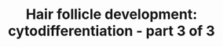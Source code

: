 ---
annotations:
- id: PW:0000650
  parent: signaling pathway
  type: Pathway Ontology
  value: signaling pathway pertinent to development
- id: PW:0000004
  parent: regulatory pathway
  type: Pathway Ontology
  value: regulatory pathway
- id: CL:0002559
  parent: native cell
  type: Cell Type Ontology
  value: hair follicle cell
authors:
- Danieltrinunes
- Egonw
- MaintBot
- Jmelius
- Fehrhart
- Khanspers
- Laurent
- DeSl
- Eweitz
- Susan
communities:
- CIRM_Related
description: 'The hair follicle (HF) is the biological unit responsible for producing
  a single hair shaft. The follicles are arranged with concentric epithelial progenitor
  layers surrounding the dermal core, which is the dermal papilla (DP). Classically,
  the development of the follicle itself can be divided into three stages: [https://www.wikipathways.org/index.php/Pathway:WP2804
  Induction], [https://www.wikipathways.org/index.php/Pathway:WP2839 Organogenesis]
  and Cytodifferentiation.  Hair follicle cytodifferentiation is the third main step
  in hair follicle development and leads to the formation of the bulbous peg. Source:
  [https://www.ncbi.nlm.nih.gov/books/NBK45997/ Notch signaling and the developing
  hair follicle, by Geneviève Aubin-Houzelstein]'
last-edited: 2022-01-22
organisms:
- Homo sapiens
redirect_from:
- /index.php/Pathway:WP2840
- /instance/WP2840
revision: null
schema-jsonld:
- '@context': https://schema.org/
  '@id': https://wikipathways.github.io/pathways/WP2840.html
  '@type': Dataset
  creator:
    '@type': Organization
    name: WikiPathways
  description: 'The hair follicle (HF) is the biological unit responsible for producing
    a single hair shaft. The follicles are arranged with concentric epithelial progenitor
    layers surrounding the dermal core, which is the dermal papilla (DP). Classically,
    the development of the follicle itself can be divided into three stages: [https://www.wikipathways.org/index.php/Pathway:WP2804
    Induction], [https://www.wikipathways.org/index.php/Pathway:WP2839 Organogenesis]
    and Cytodifferentiation.  Hair follicle cytodifferentiation is the third main
    step in hair follicle development and leads to the formation of the bulbous peg.
    Source: [https://www.ncbi.nlm.nih.gov/books/NBK45997/ Notch signaling and the
    developing hair follicle, by Geneviève Aubin-Houzelstein]'
  keywords:
  - ADAM17
  - ADAMTS20
  - B-catenin
  - BCL11B
  - BMP
  - BMP6
  - BMPR1A
  - Bmp4
  - Bmp6
  - CASP14
  - CD200
  - CD34
  - CTGF
  - CUX1
  - DKK1
  - DKK3
  - DKK4
  - DLX3
  - DSC2
  - DSG1
  - DSG4
  - EGFR
  - EGR2
  - ELANE
  - Eda
  - FGF
  - FOS
  - FOSB
  - FOXE1
  - FOXN1
  - FOXQ1
  - FST
  - FZD1
  - GAS1
  - GATA3
  - GJB6
  - GPRC5D
  - GSDMA
  - Gli2
  - HOXC12
  - HOXC13
  - HR
  - IGF
  - IGFBP5
  - Interferon gamma
  - JUN
  - KITLG
  - KLK13
  - KLK14
  - KLK4
  - KLK5
  - KLK6
  - KLK7
  - KRT15
  - KRT19
  - KRTAP15
  - KRTAP2-4
  - KRTAP3-3
  - KRTAP6-1
  - KRTAP8-1
  - KRTs
  - LEF1
  - LGR5
  - LHX2
  - LRIG1
  - MSX1
  - MSX2
  - NFATC1
  - NFKB1
  - NOTCH1
  - NR3C1
  - Nf-kappaB
  - Noggin
  - Notch
  - Notch1
  - Notch2
  - PERP
  - PHLDA1
  - PROM1
  - Pathway
  - RBPJ
  - RUNX3
  - S100A4
  - SCF/c-kit
  - SFRP1
  - SOSTDC1
  - SOX2
  - SOX9
  - SPINK5
  - SPINK6
  - Shh
  - Smad1
  - Smad4
  - Stem cell
  - TCF3
  - TCF4
  - TGFB
  - TP63
  - WIF1
  - WNT5A
  - Wnt
  - Wnt5a
  - ZBRB16
  - compartment
  - pathway
  - signaling
  license: CC0
  name: 'Hair follicle development: cytodifferentiation - part 3 of 3'
seo: CreativeWork
title: 'Hair follicle development: cytodifferentiation - part 3 of 3'
wpid: WP2840
---